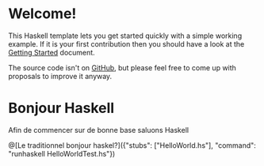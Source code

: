 # Welcome!

This Haskell template lets you get started quickly with a simple working example. If it is your first contribution then you should have a look at the [Getting Started](https://tech.io/doc/getting-started-create-playground) document.


The source code isn't on [GitHub](https://github.com/TechDotIO/haskell-template), but please feel free to come up with proposals to improve it anyway.

# Bonjour Haskell

Afin de commencer sur de bonne base saluons Haskell

@[Le traditionnel bonjour haskel?]({"stubs": ["HelloWorld.hs"], "command": "runhaskell HelloWorldTest.hs"})
